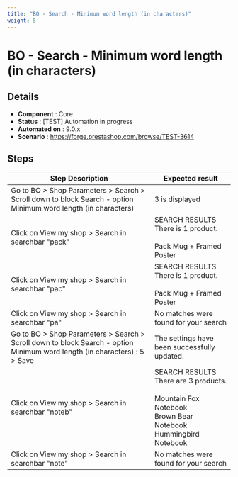 ```yaml
---
title: "BO - Search - Minimum word length (in characters)"
weight: 5
---
```


# BO - Search - Minimum word length (in characters)
## Details
* **Component** : Core
* **Status** : [TEST] Automation in progress
* **Automated on** : 9.0.x
* **Scenario** : https://forge.prestashop.com/browse/TEST-3614

## Steps
| Step Description | Expected result |
| ----- | ----- |
| Go to BO > Shop Parameters > Search > Scroll down to block Search - option Minimum word length (in characters) | 3 is displayed |
| Click on View my shop > Search in searchbar "pack" | SEARCH RESULTS<br>There is 1 product.<br><br>Pack Mug + Framed Poster |
| Click on View my shop > Search in searchbar "pac" | SEARCH RESULTS<br>There is 1 product.<br><br>Pack Mug + Framed Poster |
| Click on View my shop > Search in searchbar "pa" | No matches were found for your search |
| Go to BO > Shop Parameters > Search > Scroll down to block Search - option Minimum word length (in characters) : 5 > Save | The settings have been successfully updated. |
| Click on View my shop > Search in searchbar "noteb" | SEARCH RESULTS<br>There are 3 products.<br><br>Mountain Fox Notebook<br>Brown Bear Notebook<br>Hummingbird Notebook |
| Click on View my shop > Search in searchbar "note" | No matches were found for your search |
